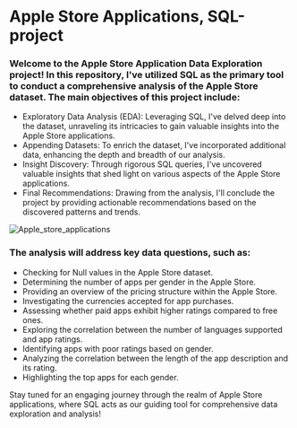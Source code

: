 # Apple Store Applications, SQL-project
### Welcome to the Apple Store Application Data Exploration project! In this repository, I've utilized SQL as the primary tool to conduct a comprehensive analysis of the Apple Store dataset. The main objectives of this project include:
* Exploratory Data Analysis (EDA): Leveraging SQL, I've delved deep into the dataset, unraveling its intricacies to gain valuable insights into the Apple Store applications.
* Appending Datasets: To enrich the dataset, I've incorporated additional data, enhancing the depth and breadth of our analysis.
* Insight Discovery: Through rigorous SQL queries, I've uncovered valuable insights that shed light on various aspects of the Apple Store applications.
* Final Recommendations: Drawing from the analysis, I'll conclude the project by providing actionable recommendations based on the discovered patterns and trends.

![Apple_store_applications](https://github.com/Fyevenes90/Apple-Store-Applications---SQL-project/assets/28694631/f3697f60-6a43-41a6-9c98-c2a0a11ea17b)

### The analysis will address key data questions, such as:
* Checking for Null values in the Apple Store dataset.
* Determining the number of apps per gender in the Apple Store.
* Providing an overview of the pricing structure within the Apple Store.
* Investigating the currencies accepted for app purchases.
* Assessing whether paid apps exhibit higher ratings compared to free ones.
* Exploring the correlation between the number of languages supported and app ratings.
* Identifying apps with poor ratings based on gender.
* Analyzing the correlation between the length of the app description and its rating.
* Highlighting the top apps for each gender.
  
Stay tuned for an engaging journey through the realm of Apple Store applications, where SQL acts as our guiding tool for comprehensive data exploration and analysis!

